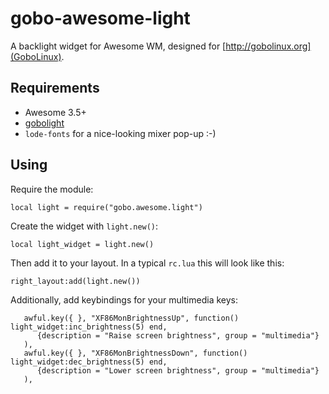 gobo-awesome-light
==================

A backlight widget for Awesome WM, designed for [http://gobolinux.org](GoboLinux).

Requirements
------------

* Awesome 3.5+
* [gobolight](http://github.com/gobolinux/GoboLight)
* `lode-fonts` for a nice-looking mixer pop-up :-)

Using
-----

Require the module:


```
local light = require("gobo.awesome.light")
```

Create the widget with `light.new()`:

```
local light_widget = light.new()
```

Then add it to your layout.
In a typical `rc.lua` this will look like this:


```
right_layout:add(light.new())
```

Additionally, add keybindings for your multimedia keys:

```
   awful.key({ }, "XF86MonBrightnessUp", function() light_widget:inc_brightness(5) end,
      {description = "Raise screen brightness", group = "multimedia"}
   ),
   awful.key({ }, "XF86MonBrightnessDown", function() light_widget:dec_brightness(5) end,
      {description = "Lower screen brightness", group = "multimedia"}
   ),
```

